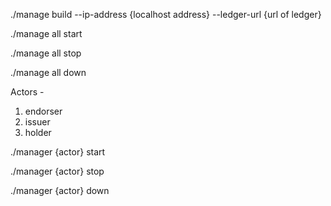./manage build --ip-address {localhost address} --ledger-url {url of ledger}
<!-- TODO: add von network as the default ledger network -->

./manage all start

./manage all stop

./manage all down

Actors -
1. endorser
2. issuer
3. holder

./manager {actor} start

./manager {actor} stop

./manager {actor} down